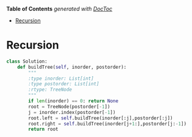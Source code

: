 <!-- START doctoc generated TOC please keep comment here to allow auto update -->
<!-- DON'T EDIT THIS SECTION, INSTEAD RE-RUN doctoc TO UPDATE -->
**Table of Contents**  *generated with [DocToc](https://github.com/thlorenz/doctoc)*

- [Recursion](#recursion)

<!-- END doctoc generated TOC please keep comment here to allow auto update -->

# Recursion

```python
class Solution:
    def buildTree(self, inorder, postorder):
        """
        :type inorder: List[int]
        :type postorder: List[int]
        :rtype: TreeNode
        """
        if len(inorder) == 0: return None
        root = TreeNode(postorder[-1])
        j = inorder.index(postorder[-1])
        root.left = self.buildTree(inorder[:j],postorder[:j])
        root.right = self.buildTree(inorder[j+1:],postorder[j:-1])
        return root
```
